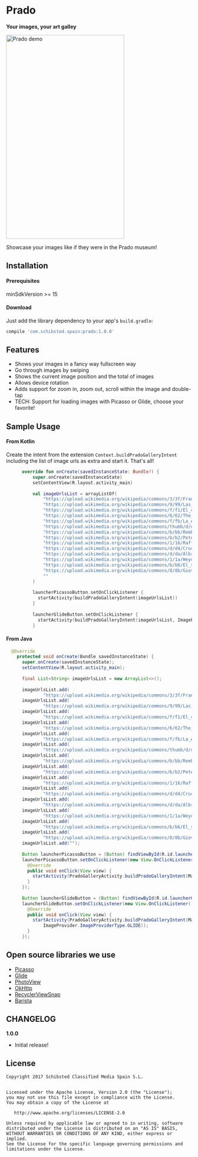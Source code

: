 # Prado
**Your images, your art galley**

<img src="art/prado.gif" alt="Prado demo" width="320" height="553">

Showcase your images like if they were in the Prado museum!

## Installation

#### Prerequisites

minSdkVersion >= 15

#### Download

Just add the library dependency to your app's `build.gradle`:

```gradle
compile 'com.schibsted.spain:prado:1.0.0'
```

## Features
- Shows your images in a fancy way fullscreen way
- Go through images by swiping
- Shows the current image position and the total of images
- Allows device rotation
- Adds support for zoom in, zoom out, scroll within the image and double-tap
- TECH: Support for loading images with Picasso or Glide, choose your favorite!

## Sample Usage
#### From Kotlin
Create the intent from the extension `Context.buildPradoGalleryIntent` including the list of image urls as extra and start it. That's all!

```kotlin
      override fun onCreate(savedInstanceState: Bundle?) {
          super.onCreate(savedInstanceState)
          setContentView(R.layout.activity_main)
      
          val imageUrlsList = arrayListOf(
              "https://upload.wikimedia.org/wikipedia/commons/3/3f/Francisco_de_Goya_y_Lucientes_-_Los_fusilamientos_del_tres_de_mayo_-_1814.jpg",
              "https://upload.wikimedia.org/wikipedia/commons/9/99/Las_Meninas_01.jpg",
              "https://upload.wikimedia.org/wikipedia/commons/f/f1/El_caballero_de_la_mano_en_el_pecho.jpg",
              "https://upload.wikimedia.org/wikipedia/commons/6/62/The_Garden_of_Earthly_Delights_by_Bosch_High_Resolution_2.jpg",
              "https://upload.wikimedia.org/wikipedia/commons/f/fb/La_Anunciaci%C3%B3n_%28Fra_Angelico-Prado%29.jpg",
              "https://upload.wikimedia.org/wikipedia/commons/thumb/d/d2/Carlos_V_en_M%C3%BChlberg%2C_by_Titian%2C_from_Prado_in_Google_Earth.jpg/3000px-Carlos_V_en_M%C3%BChlberg%2C_by_Titian%2C_from_Prado_in_Google_Earth.jpg",
              "https://upload.wikimedia.org/wikipedia/commons/b/bb/Rembrandt_Harmensz._van_Rijn_014.jpg",
              "https://upload.wikimedia.org/wikipedia/commons/b/b2/Peter_Paul_Rubens_-_The_Three_Graces%2C_1635.jpg",
              "https://upload.wikimedia.org/wikipedia/commons/1/16/Raffael_048.jpg",
              "https://upload.wikimedia.org/wikipedia/commons/d/d4/Crucifixi%C3%B3n_Juan_de_Flandes.jpg",
              "https://upload.wikimedia.org/wikipedia/commons/d/da/Albrecht_D%C3%BCrer_103.jpg",
              "https://upload.wikimedia.org/wikipedia/commons/1/1a/Weyden_Deposition.jpg",
              "https://upload.wikimedia.org/wikipedia/commons/b/b6/El_sue%C3%B1o_de_Jacob%2C_por_Jos%C3%A9_de_Ribera.jpg",
              "https://upload.wikimedia.org/wikipedia/commons/8/8b/Giovanni_Battista_Tiepolo_022.jpg",
              ""
          )
      
          launcherPicassoButton.setOnClickListener {
            startActivity(buildPradoGalleryIntent(imageUrlsList))
          }
      
          launcherGlideButton.setOnClickListener {
            startActivity(buildPradoGalleryIntent(imageUrlsList, ImageProvider.ImageProviderType.GLIDE))
          }
```

#### From Java
```java
  @Override
    protected void onCreate(Bundle savedInstanceState) {
      super.onCreate(savedInstanceState);
      setContentView(R.layout.activity_main);
  
      final List<String> imageUrlsList = new ArrayList<>();
  
      imageUrlsList.add(
              "https://upload.wikimedia.org/wikipedia/commons/3/3f/Francisco_de_Goya_y_Lucientes_-_Los_fusilamientos_del_tres_de_mayo_-_1814.jpg");
      imageUrlsList.add(
              "https://upload.wikimedia.org/wikipedia/commons/9/99/Las_Meninas_01.jpg");
      imageUrlsList.add(
              "https://upload.wikimedia.org/wikipedia/commons/f/f1/El_caballero_de_la_mano_en_el_pecho.jpg");
      imageUrlsList.add(
              "https://upload.wikimedia.org/wikipedia/commons/6/62/The_Garden_of_Earthly_Delights_by_Bosch_High_Resolution_2.jpg");
      imageUrlsList.add(
              "https://upload.wikimedia.org/wikipedia/commons/f/fb/La_Anunciaci%C3%B3n_%28Fra_Angelico-Prado%29.jpg");
      imageUrlsList.add(
              "https://upload.wikimedia.org/wikipedia/commons/thumb/d/d2/Carlos_V_en_M%C3%BChlberg%2C_by_Titian%2C_from_Prado_in_Google_Earth.jpg/3000px-Carlos_V_en_M%C3%BChlberg%2C_by_Titian%2C_from_Prado_in_Google_Earth.jpg");
      imageUrlsList.add(
              "https://upload.wikimedia.org/wikipedia/commons/b/bb/Rembrandt_Harmensz._van_Rijn_014.jpg");
      imageUrlsList.add(
              "https://upload.wikimedia.org/wikipedia/commons/b/b2/Peter_Paul_Rubens_-_The_Three_Graces%2C_1635.jpg");
      imageUrlsList.add(
              "https://upload.wikimedia.org/wikipedia/commons/1/16/Raffael_048.jpg");
      imageUrlsList.add(
              "https://upload.wikimedia.org/wikipedia/commons/d/d4/Crucifixi%C3%B3n_Juan_de_Flandes.jpg");
      imageUrlsList.add(
              "https://upload.wikimedia.org/wikipedia/commons/d/da/Albrecht_D%C3%BCrer_103.jpg");
      imageUrlsList.add(
              "https://upload.wikimedia.org/wikipedia/commons/1/1a/Weyden_Deposition.jpg");
      imageUrlsList.add(
              "https://upload.wikimedia.org/wikipedia/commons/b/b6/El_sue%C3%B1o_de_Jacob%2C_por_Jos%C3%A9_de_Ribera.jpg");
      imageUrlsList.add(
              "https://upload.wikimedia.org/wikipedia/commons/8/8b/Giovanni_Battista_Tiepolo_022.jpg");
      imageUrlsList.add("");
  
      Button launcherPicassoButton = (Button) findViewById(R.id.launcherPicassoButton);
      launcherPicassoButton.setOnClickListener(new View.OnClickListener() {
        @Override
        public void onClick(View view) {
          startActivity(PradoGalleryActivity.buildPradoGalleryIntent(MainActivity.this, imageUrlsList));
        }
      });
  
      Button launcherGlideButton = (Button) findViewById(R.id.launcherGlideButton);
      launcherGlideButton.setOnClickListener(new View.OnClickListener() {
        @Override
        public void onClick(View view) {
          startActivity(PradoGalleryActivity.buildPradoGalleryIntent(MainActivity.this, imageUrlsList,
              ImageProvider.ImageProviderType.GLIDE));
        }
      });
```

## Open source libraries we use
- [Picasso](https://github.com/square/picasso)
- [Glide](https://github.com/bumptech/glide)
- [PhotoView](https://github.com/chrisbanes/PhotoView)
- [OkHttp](https://github.com/square/okhttp)
- [RecyclerViewSnap](https://github.com/rubensousa/RecyclerViewSnap)
- [Barista](https://github.com/SchibstedSpain/Barista)

## CHANGELOG
**1.0.0**
- Initial release!

## License

```
Copyright 2017 Schibsted Classified Media Spain S.L.


Licensed under the Apache License, Version 2.0 (the "License");
you may not use this file except in compliance with the License.
You may obtain a copy of the License at

   http://www.apache.org/licenses/LICENSE-2.0

Unless required by applicable law or agreed to in writing, software
distributed under the License is distributed on an "AS IS" BASIS,
WITHOUT WARRANTIES OR CONDITIONS OF ANY KIND, either express or implied.
See the License for the specific language governing permissions and
limitations under the License.
```
